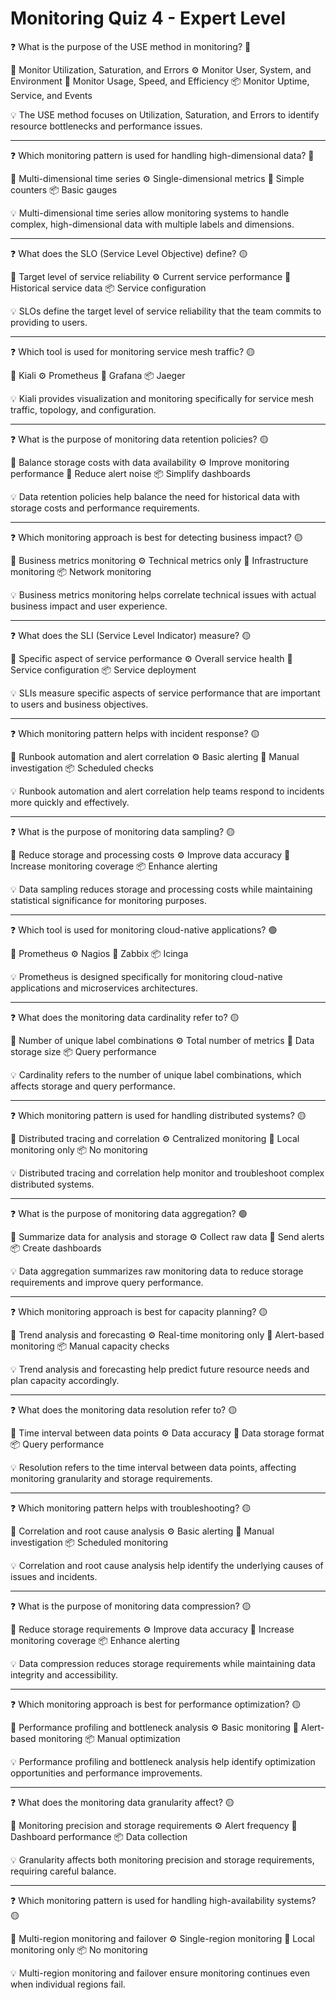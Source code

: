 # Monitoring Quiz 4 - Expert Level

❓ What is the purpose of the USE method in monitoring? 🔴

📝 Monitor Utilization, Saturation, and Errors
⚙️ Monitor User, System, and Environment
🧱 Monitor Usage, Speed, and Efficiency
📦 Monitor Uptime, Service, and Events

💡 The USE method focuses on Utilization, Saturation, and Errors to identify resource bottlenecks and performance issues.

---

❓ Which monitoring pattern is used for handling high-dimensional data? 🔴

📝 Multi-dimensional time series
⚙️ Single-dimensional metrics
🧱 Simple counters
📦 Basic gauges

💡 Multi-dimensional time series allow monitoring systems to handle complex, high-dimensional data with multiple labels and dimensions.

---

❓ What does the SLO (Service Level Objective) define? 🟡

📝 Target level of service reliability
⚙️ Current service performance
🧱 Historical service data
📦 Service configuration

💡 SLOs define the target level of service reliability that the team commits to providing to users.

---

❓ Which tool is used for monitoring service mesh traffic? 🟡

📝 Kiali
⚙️ Prometheus
🧱 Grafana
📦 Jaeger

💡 Kiali provides visualization and monitoring specifically for service mesh traffic, topology, and configuration.

---

❓ What is the purpose of monitoring data retention policies? 🟡

📝 Balance storage costs with data availability
⚙️ Improve monitoring performance
🧱 Reduce alert noise
📦 Simplify dashboards

💡 Data retention policies help balance the need for historical data with storage costs and performance requirements.

---

❓ Which monitoring approach is best for detecting business impact? 🟡

📝 Business metrics monitoring
⚙️ Technical metrics only
🧱 Infrastructure monitoring
📦 Network monitoring

💡 Business metrics monitoring helps correlate technical issues with actual business impact and user experience.

---

❓ What does the SLI (Service Level Indicator) measure? 🟡

📝 Specific aspect of service performance
⚙️ Overall service health
🧱 Service configuration
📦 Service deployment

💡 SLIs measure specific aspects of service performance that are important to users and business objectives.

---

❓ Which monitoring pattern helps with incident response? 🟡

📝 Runbook automation and alert correlation
⚙️ Basic alerting
🧱 Manual investigation
📦 Scheduled checks

💡 Runbook automation and alert correlation help teams respond to incidents more quickly and effectively.

---

❓ What is the purpose of monitoring data sampling? 🟡

📝 Reduce storage and processing costs
⚙️ Improve data accuracy
🧱 Increase monitoring coverage
📦 Enhance alerting

💡 Data sampling reduces storage and processing costs while maintaining statistical significance for monitoring purposes.

---

❓ Which tool is used for monitoring cloud-native applications? 🟢

📝 Prometheus
⚙️ Nagios
🧱 Zabbix
📦 Icinga

💡 Prometheus is designed specifically for monitoring cloud-native applications and microservices architectures.

---

❓ What does the monitoring data cardinality refer to? 🟡

📝 Number of unique label combinations
⚙️ Total number of metrics
🧱 Data storage size
📦 Query performance

💡 Cardinality refers to the number of unique label combinations, which affects storage and query performance.

---

❓ Which monitoring pattern is used for handling distributed systems? 🟡

📝 Distributed tracing and correlation
⚙️ Centralized monitoring
🧱 Local monitoring only
📦 No monitoring

💡 Distributed tracing and correlation help monitor and troubleshoot complex distributed systems.

---

❓ What is the purpose of monitoring data aggregation? 🟢

📝 Summarize data for analysis and storage
⚙️ Collect raw data
🧱 Send alerts
📦 Create dashboards

💡 Data aggregation summarizes raw monitoring data to reduce storage requirements and improve query performance.

---

❓ Which monitoring approach is best for capacity planning? 🟡

📝 Trend analysis and forecasting
⚙️ Real-time monitoring only
🧱 Alert-based monitoring
📦 Manual capacity checks

💡 Trend analysis and forecasting help predict future resource needs and plan capacity accordingly.

---

❓ What does the monitoring data resolution refer to? 🟡

📝 Time interval between data points
⚙️ Data accuracy
🧱 Data storage format
📦 Query performance

💡 Resolution refers to the time interval between data points, affecting monitoring granularity and storage requirements.

---

❓ Which monitoring pattern helps with troubleshooting? 🟡

📝 Correlation and root cause analysis
⚙️ Basic alerting
🧱 Manual investigation
📦 Scheduled monitoring

💡 Correlation and root cause analysis help identify the underlying causes of issues and incidents.

---

❓ What is the purpose of monitoring data compression? 🟡

📝 Reduce storage requirements
⚙️ Improve data accuracy
🧱 Increase monitoring coverage
📦 Enhance alerting

💡 Data compression reduces storage requirements while maintaining data integrity and accessibility.

---

❓ Which monitoring approach is best for performance optimization? 🟡

📝 Performance profiling and bottleneck analysis
⚙️ Basic monitoring
🧱 Alert-based monitoring
📦 Manual optimization

💡 Performance profiling and bottleneck analysis help identify optimization opportunities and performance improvements.

---

❓ What does the monitoring data granularity affect? 🟡

📝 Monitoring precision and storage requirements
⚙️ Alert frequency
🧱 Dashboard performance
📦 Data collection

💡 Granularity affects both monitoring precision and storage requirements, requiring careful balance.

---

❓ Which monitoring pattern is used for handling high-availability systems? 🟡

📝 Multi-region monitoring and failover
⚙️ Single-region monitoring
🧱 Local monitoring only
📦 No monitoring

💡 Multi-region monitoring and failover ensure monitoring continues even when individual regions fail.
